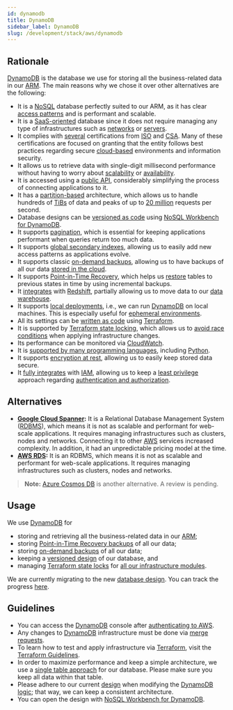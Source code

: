 ```yaml
---
id: dynamodb
title: DynamoDB
sidebar_label: DynamoDB
slug: /development/stack/aws/dynamodb
---
```


## Rationale

[DynamoDB][DYNAMODB] is the database we use
for storing all the business-related data
in our [ARM][ASM].
The main reasons why we chose it
over other alternatives
are the following:

- It is a [NoSQL][RDBMS] database
  perfectly suited to our ARM,
  as it has clear [access patterns](https://docs.aws.amazon.com/amazondynamodb/latest/developerguide/bp-modeling-nosql-B.html)
  and is performant and scalable.
- It is a [SaaS-oriented](https://en.wikipedia.org/wiki/Software_as_a_service)
  database
  since it does not require managing
  any type of infrastructures
  such as [networks](https://en.wikipedia.org/wiki/Computer_network)
  or [servers](https://en.wikipedia.org/wiki/Server_(computing)).
- It complies with [several](https://aws.amazon.com/compliance/iso-certified/)
  certifications from [ISO](https://en.wikipedia.org/wiki/International_Organization_for_Standardization)
  and [CSA](https://en.wikipedia.org/wiki/Cloud_Security_Alliance).
  Many of these certifications are focused
  on granting that the entity follows best practices
  regarding secure [cloud-based](https://en.wikipedia.org/wiki/Cloud_computing)
  environments
  and information security.
- It allows us to retrieve data
  with single-digit millisecond performance
  without having to worry
  about [scalability](https://en.wikipedia.org/wiki/Scalability)
  or [availability](https://en.wikipedia.org/wiki/Availability).
- It is accessed using a [public API](https://docs.aws.amazon.com/amazondynamodb/latest/developerguide/HowItWorks.API.html),
  considerably simplifying the process
  of connecting applications to it.
- It has a [partition-based](https://docs.aws.amazon.com/amazondynamodb/latest/developerguide/HowItWorks.Partitions.html)
  architecture,
  which allows us to handle
  hundreds of [TiBs](https://es.wikipedia.org/wiki/Tebibyte) of data
  and peaks of up to [20 million][DYNAMODB] requests
  per second.
- Database designs can be [versioned as code](https://gitlab.com/fluidattacks/universe/-/blob/148eccecfb68b6d5cd2c0418679330c0d6c02c2b/integrates/arch/database-design.json)
  using [NoSQL Workbench for DynamoDB](https://docs.aws.amazon.com/amazondynamodb/latest/developerguide/workbench.html).
- It supports [pagination](https://docs.aws.amazon.com/amazondynamodb/latest/developerguide/Query.Pagination.html),
  which is essential
  for keeping applications performant
  when queries return too much data.
- It supports [global secondary indexes](https://docs.aws.amazon.com/amazondynamodb/latest/developerguide/GSI.OnlineOps.html),
  allowing us to easily add new access patterns
  as applications evolve.
- It supports classic [on-demand backups](https://docs.aws.amazon.com/amazondynamodb/latest/developerguide/backuprestore_HowItWorks.html),
  allowing us to have backups
  of all our data [stored in the cloud](https://gitlab.com/fluidattacks/universe/-/blob/cc1e9585a9e94670d040f680d75667907c3c5733/integrates/deploy/backup/terraform/dynamodb.tf).
- It supports [Point-in-Time Recovery](https://gitlab.com/fluidattacks/universe/-/blob/cc1e9585a9e94670d040f680d75667907c3c5733/integrates/deploy/database/terraform/integrates-table.tf#L75),
  which helps us [restore](https://docs.aws.amazon.com/amazondynamodb/latest/developerguide/PointInTimeRecovery.html)
  tables to previous states in time
  by using incremental backups.
- It [integrates](https://docs.aws.amazon.com/amazondynamodb/latest/developerguide/RedshiftforDynamoDB.html)
  with [Redshift](/development/stack/aws/redshift/),
  partially allowing us to move data
  to our [data warehouse](https://en.wikipedia.org/wiki/Data_warehouse).
- It supports [local deployments](https://docs.aws.amazon.com/amazondynamodb/latest/developerguide/DynamoDBLocal.html),
  i.e.,
  we can run [DynamoDB][DYNAMODB]
  on local machines.
  This is especially useful
  for [ephemeral environments](/about/security/integrity/developing-integrity#ephemeral-environments).
- All its settings can be [written as code](https://registry.terraform.io/providers/hashicorp/aws/latest/docs/resources/dynamodb_global_table)
  using [Terraform](/development/stack/terraform/).
- It is supported by [Terraform state locking](https://www.terraform.io/docs/language/settings/backends/s3.html#dynamodb-state-locking),
  which allows us to [avoid race conditions](https://www.terraform.io/docs/language/state/locking.html)
  when applying infrastructure changes.
- Its performance can be monitored
  via [CloudWatch](/development/stack/aws/cloudwatch/).
- It is [supported by many programming languages](https://docs.aws.amazon.com/amazondynamodb/latest/developerguide/GettingStarted.html),
  including [Python](https://boto3.amazonaws.com/v1/documentation/api/latest/reference/services/dynamodb.html).
- It supports [encryption at rest](https://docs.aws.amazon.com/amazondynamodb/latest/developerguide/EncryptionAtRest.html),
  allowing us to easily
  keep stored data secure.
- It [fully integrates](https://docs.aws.amazon.com/amazondynamodb/latest/developerguide/authentication-and-access-control.html)
  with [IAM](/development/stack/aws/iam/),
  allowing us to keep
  a [least privilege](/criteria/requirements/186) approach
  regarding [authentication and authorization](https://securityboulevard.com/2020/06/authentication-vs-authorization-defined-whats-the-difference-infographic/).

## Alternatives

- **[Google Cloud Spanner](https://cloud.google.com/spanner/docs):**
  It is a Relational Database Management System ([RDBMS][RDBMS]),
  which means it is not as scalable and performant
  for web-scale applications.
  It requires managing infrastructures
  such as clusters, nodes and networks.
  Connecting it to other [AWS](/development/stack/aws/) services
  increased complexity.
  In addition,
  it had an unpredictable
  pricing model at the time.
- **[AWS RDS](https://aws.amazon.com/rds/):**
  It is an RDBMS,
  which means it is not as scalable and performant
  for web-scale applications.
  It requires managing infrastructures
  such as clusters, nodes and networks.

> **Note:**
> [Azure Cosmos DB](https://azure.microsoft.com/en-us/free/cosmos-db/)
> is another alternative.
> A review is pending.

## Usage

We use [DynamoDB][DYNAMODB] for

- storing and retrieving all the business-related data
  in our [ARM][ASM];
- storing [Point-in-Time Recovery backups](https://gitlab.com/fluidattacks/universe/-/blob/cc1e9585a9e94670d040f680d75667907c3c5733/integrates/deploy/database/terraform/integrates-table.tf#L75)
  of all our data;
- storing [on-demand backups](https://gitlab.com/fluidattacks/universe/-/blob/cc1e9585a9e94670d040f680d75667907c3c5733/integrates/deploy/backup/terraform/dynamodb.tf)
  of all our data;
- keeping a [versioned design](https://gitlab.com/fluidattacks/universe/-/blob/148eccecfb68b6d5cd2c0418679330c0d6c02c2b/integrates/arch/database-design.json)
  of our database, and
- managing [Terraform state locks](https://www.terraform.io/docs/language/settings/backends/s3.html#dynamodb-state-locking)
  for [all our infrastructure modules](https://gitlab.com/fluidattacks/universe/-/blob/148eccecfb68b6d5cd2c0418679330c0d6c02c2b/makes/applications/makes/ci/src/terraform/dynamodb_lock.tf).

We are currently migrating to the new [database design][DESIGN].
You can track the progress [here](https://gitlab.com/fluidattacks/universe/-/issues/4329).

## Guidelines

- You can access the [DynamoDB][DYNAMODB] console
  after [authenticating to AWS](/development/stack/aws#guidelines).
- Any changes to [DynamoDB][DYNAMODB] infrastructure
  must be done
  via [merge requests](https://docs.gitlab.com/ee/user/project/merge_requests/).
- To learn how to test and apply infrastructure
  via [Terraform](/development/stack/terraform/),
  visit the [Terraform Guidelines](/development/stack/terraform#guidelines).
- In order to maximize performance
  and keep a simple architecture,
  we use a [single table approach](https://gitlab.com/fluidattacks/universe/-/blob/148eccecfb68b6d5cd2c0418679330c0d6c02c2b/integrates/deploy/database/terraform/integrates-table.tf#L52)
  for our database.
  Please make sure you keep all data
  within that table.
- Please adhere to our current [design][DESIGN]
  when modifying the [DynamoDB logic](https://gitlab.com/fluidattacks/universe/-/tree/trunk/integrates/back/src/dynamodb);
  that way,
  we can keep a consistent architecture.
- You can open the design
  with [NoSQL Workbench for DynamoDB](https://docs.aws.amazon.com/amazondynamodb/latest/developerguide/workbench.html).

[DYNAMODB]: https://aws.amazon.com/dynamodb/
[ASM]: https://fluidattacks.com/categories/asm/
[RDBMS]: https://docs.aws.amazon.com/amazondynamodb/latest/developerguide/SQLtoNoSQL.WhyDynamoDB.html
[DESIGN]: https://gitlab.com/fluidattacks/universe/-/blob/trunk/integrates/arch/database-design.json
